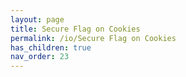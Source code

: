 ```yaml
---
layout: page
title: Secure Flag on Cookies
permalink: /io/Secure Flag on Cookies
has_children: true
nav_order: 23
---
```


